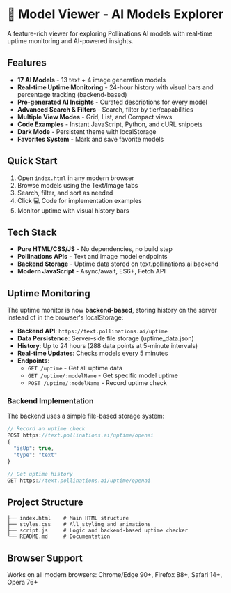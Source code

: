 # 🤖 Model Viewer - AI Models Explorer

A feature-rich viewer for exploring Pollinations AI models with real-time uptime monitoring and AI-powered insights.

## Features

- **17 AI Models** - 13 text + 4 image generation models
- **Real-time Uptime Monitoring** - 24-hour history with visual bars and percentage tracking (backend-based)
- **Pre-generated AI Insights** - Curated descriptions for every model
- **Advanced Search & Filters** - Search, filter by tier/capabilities
- **Multiple View Modes** - Grid, List, and Compact views
- **Code Examples** - Instant JavaScript, Python, and cURL snippets
- **Dark Mode** - Persistent theme with localStorage
- **Favorites System** - Mark and save favorite models

## Quick Start

1. Open `index.html` in any modern browser
2. Browse models using the Text/Image tabs
3. Search, filter, and sort as needed
4. Click 💻 Code for implementation examples
5. Monitor uptime with visual history bars

## Tech Stack

- **Pure HTML/CSS/JS** - No dependencies, no build step
- **Pollinations APIs** - Text and image model endpoints
- **Backend Storage** - Uptime data stored on text.pollinations.ai backend
- **Modern JavaScript** - Async/await, ES6+, Fetch API

## Uptime Monitoring

The uptime monitor is now **backend-based**, storing history on the server instead of in the browser's localStorage:

- **Backend API**: `https://text.pollinations.ai/uptime`
- **Data Persistence**: Server-side file storage (uptime_data.json)
- **History**: Up to 24 hours (288 data points at 5-minute intervals)
- **Real-time Updates**: Checks models every 5 minutes
- **Endpoints**:
  - `GET /uptime` - Get all uptime data
  - `GET /uptime/:modelName` - Get specific model uptime
  - `POST /uptime/:modelName` - Record uptime check

### Backend Implementation

The backend uses a simple file-based storage system:

```javascript
// Record an uptime check
POST https://text.pollinations.ai/uptime/openai
{
  "isUp": true,
  "type": "text"
}

// Get uptime history
GET https://text.pollinations.ai/uptime/openai
```

## Project Structure

```
├── index.html    # Main HTML structure
├── styles.css    # All styling and animations
├── script.js     # Logic and backend-based uptime checker
└── README.md     # Documentation
```

## Browser Support

Works on all modern browsers: Chrome/Edge 90+, Firefox 88+, Safari 14+, Opera 76+
